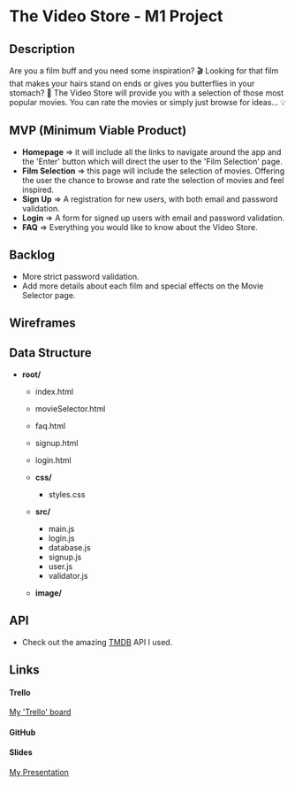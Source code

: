 # The Video Store - M1 Project



## Description

Are you a film buff and you need some inspiration? 🎬 Looking for that film that makes your hairs stand on ends or gives you butterflies in your stomach? 🦋 The Video Store will provide you with a selection of those most popular movies. You can rate the movies or simply just browse for ideas... 💡



## MVP (Minimum Viable Product)

- **Homepage** => it will include all the links to navigate around the app and the 'Enter' button which will direct the user to the 'Film Selection' page.
- **Film Selection** => this page will include the selection of movies. Offering the user the chance to browse and rate the selection of movies and feel inspired. 
- **Sign Up** => A registration for new users, with both email and password validation.
- **Login** => A form for signed up users with email and password validation.
- **FAQ** => Everything you would like to know about the Video Store.



## Backlog

- More strict password validation.
- Add more details about each film and special effects on the Movie Selector page.

## Wireframes



## Data Structure

- **root/**
  - index.html
  
  - movieSelector.html
  
  - faq.html
  
  - signup.html
  
  - login.html
  
  - **css/**
    
    - styles.css
    
  - **src/**
    - main.js
    - login.js
    - database.js
    - signup.js
    - user.js
    - validator.js
    
  - **image/**
  
    

## API

- Check out the amazing [TMDB](https://www.themoviedb.org/documentation/api) API I used.

## Links

#### Trello

[My 'Trello' board](https://trello.com/b/teWtYEzl/track-tracker)

#### GitHub



#### Slides

[My Presentation](https://docs.google.com/presentation/d/1F-PdNsJmjabwMq-VyG6BAo5WuVEW0Zpd10n-FvocQLk/edit#slide=id.p)



